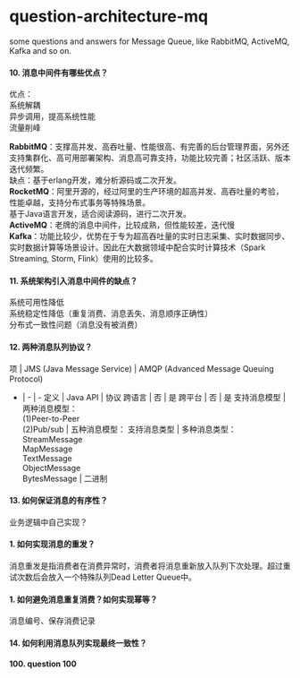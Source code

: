 # question-architecture-mq
some questions and answers for Message Queue, like RabbitMQ, ActiveMQ, Kafka and so on.

#### 10. 消息中间件有哪些优点？
优点：<br>
系统解耦<br>
异步调用，提高系统性能<br>
流量削峰

**RabbitMQ**：支撑高并发、高吞吐量、性能很高、有完善的后台管理界面，另外还支持集群化、高可用部署架构、消息高可靠支持，功能比较完善；社区活跃、版本迭代频繁。<br>
缺点：基于erlang开发，难分析源码或二次开发。<br>
**RocketMQ**：阿里开源的，经过阿里的生产环境的超高并发、高吞吐量的考验，性能卓越，支持分布式事务等特殊场景。<br>
基于Java语言开发，适合阅读源码，进行二次开发。<br>
**ActiveMQ**：老牌的消息中间件，比较成熟，但性能较差，迭代慢<br>
**Kafka**：功能比较少，优势在于专为超高吞吐量的实时日志采集、实时数据同步、实时数据计算等场景设计。因此在大数据领域中配合实时计算技术（Spark Streaming, Storm, Flink）使用的比较多。

#### 11. 系统架构引入消息中间件的缺点？
系统可用性降低<br>
系统稳定性降低（重复消费、消息丢失、消息顺序正确性）<br>
分布式一致性问题（消息没有被消费）

#### 12. 两种消息队列协议？
项 | JMS (Java Message Service) | AMQP (Advanced Message Queuing Protocol)
- | - | -
定义 | Java API | 协议
跨语言 | 否 | 是
跨平台 | 否 | 是
支持消息模型 | 两种消息模型：<br>(1)Peer-to-Peer<br>(2)Pub/sub | 五种消息模型：
支持消息类型 | 多种消息类型：<br>StreamMessage<br>MapMessage<br>TextMessage<br>ObjectMessage<br>BytesMessage | 二进制

#### 13. 如何保证消息的有序性？
业务逻辑中自己实现？

#### 1. 如何实现消息的重发？
消息重发是指消费者在消费异常时，消费者将消息重新放入队列下次处理。超过重试次数后会放入一个特殊队列Dead Letter Queue中。

#### 1. 如何避免消息重复消费？如何实现幂等？
消息编号、保存消费记录

#### 14. 如何利用消息队列实现最终一致性？












#### 100. question 100
